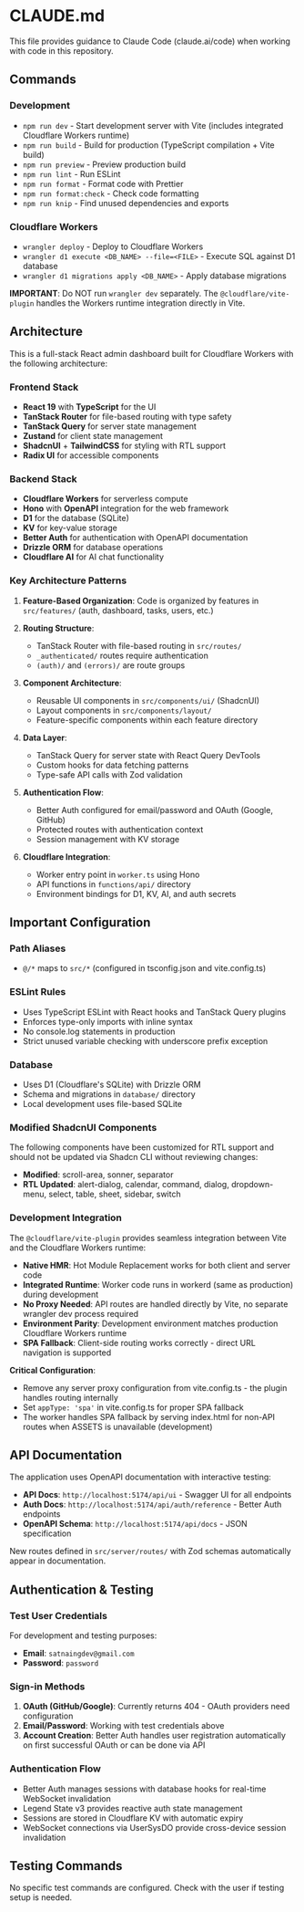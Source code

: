 # CLAUDE.md

This file provides guidance to Claude Code (claude.ai/code) when working with code in this repository.

## Commands

### Development
- `npm run dev` - Start development server with Vite (includes integrated Cloudflare Workers runtime)
- `npm run build` - Build for production (TypeScript compilation + Vite build)
- `npm run preview` - Preview production build
- `npm run lint` - Run ESLint
- `npm run format` - Format code with Prettier
- `npm run format:check` - Check code formatting
- `npm run knip` - Find unused dependencies and exports

### Cloudflare Workers
- `wrangler deploy` - Deploy to Cloudflare Workers
- `wrangler d1 execute <DB_NAME> --file=<FILE>` - Execute SQL against D1 database
- `wrangler d1 migrations apply <DB_NAME>` - Apply database migrations

**IMPORTANT**: Do NOT run `wrangler dev` separately. The `@cloudflare/vite-plugin` handles the Workers runtime integration directly in Vite.

## Architecture

This is a full-stack React admin dashboard built for Cloudflare Workers with the following architecture:

### Frontend Stack
- **React 19** with **TypeScript** for the UI
- **TanStack Router** for file-based routing with type safety
- **TanStack Query** for server state management
- **Zustand** for client state management
- **ShadcnUI** + **TailwindCSS** for styling with RTL support
- **Radix UI** for accessible components

### Backend Stack
- **Cloudflare Workers** for serverless compute
- **Hono** with **OpenAPI** integration for the web framework
- **D1** for the database (SQLite)
- **KV** for key-value storage
- **Better Auth** for authentication with OpenAPI documentation
- **Drizzle ORM** for database operations
- **Cloudflare AI** for AI chat functionality

### Key Architecture Patterns

1. **Feature-Based Organization**: Code is organized by features in `src/features/` (auth, dashboard, tasks, users, etc.)

2. **Routing Structure**: 
   - TanStack Router with file-based routing in `src/routes/`
   - `_authenticated/` routes require authentication
   - `(auth)/` and `(errors)/` are route groups

3. **Component Architecture**:
   - Reusable UI components in `src/components/ui/` (ShadcnUI)
   - Layout components in `src/components/layout/`
   - Feature-specific components within each feature directory

4. **Data Layer**:
   - TanStack Query for server state with React Query DevTools
   - Custom hooks for data fetching patterns
   - Type-safe API calls with Zod validation

5. **Authentication Flow**:
   - Better Auth configured for email/password and OAuth (Google, GitHub)
   - Protected routes with authentication context
   - Session management with KV storage

6. **Cloudflare Integration**:
   - Worker entry point in `worker.ts` using Hono
   - API functions in `functions/api/` directory
   - Environment bindings for D1, KV, AI, and auth secrets

## Important Configuration

### Path Aliases
- `@/*` maps to `src/*` (configured in tsconfig.json and vite.config.ts)

### ESLint Rules
- Uses TypeScript ESLint with React hooks and TanStack Query plugins
- Enforces type-only imports with inline syntax
- No console.log statements in production
- Strict unused variable checking with underscore prefix exception

### Database
- Uses D1 (Cloudflare's SQLite) with Drizzle ORM
- Schema and migrations in `database/` directory
- Local development uses file-based SQLite

### Modified ShadcnUI Components
The following components have been customized for RTL support and should not be updated via Shadcn CLI without reviewing changes:
- **Modified**: scroll-area, sonner, separator
- **RTL Updated**: alert-dialog, calendar, command, dialog, dropdown-menu, select, table, sheet, sidebar, switch

### Development Integration
The `@cloudflare/vite-plugin` provides seamless integration between Vite and the Cloudflare Workers runtime:

- **Native HMR**: Hot Module Replacement works for both client and server code
- **Integrated Runtime**: Worker code runs in workerd (same as production) during development
- **No Proxy Needed**: API routes are handled directly by Vite, no separate wrangler dev process required
- **Environment Parity**: Development environment matches production Cloudflare Workers runtime
- **SPA Fallback**: Client-side routing works correctly - direct URL navigation is supported

**Critical Configuration**:
- Remove any server proxy configuration from vite.config.ts - the plugin handles routing internally
- Set `appType: 'spa'` in vite.config.ts for proper SPA fallback
- The worker handles SPA fallback by serving index.html for non-API routes when ASSETS is unavailable (development)

## API Documentation

The application uses OpenAPI documentation with interactive testing:

- **API Docs**: `http://localhost:5174/api/ui` - Swagger UI for all endpoints
- **Auth Docs**: `http://localhost:5174/api/auth/reference` - Better Auth endpoints
- **OpenAPI Schema**: `http://localhost:5174/api/docs` - JSON specification

New routes defined in `src/server/routes/` with Zod schemas automatically appear in documentation.

## Authentication & Testing

### Test User Credentials
For development and testing purposes:
- **Email**: `satnaingdev@gmail.com`
- **Password**: `password`

### Sign-in Methods
1. **OAuth (GitHub/Google)**: Currently returns 404 - OAuth providers need configuration
2. **Email/Password**: Working with test credentials above
3. **Account Creation**: Better Auth handles user registration automatically on first successful OAuth or can be done via API

### Authentication Flow
- Better Auth manages sessions with database hooks for real-time WebSocket invalidation
- Legend State v3 provides reactive auth state management
- Sessions are stored in Cloudflare KV with automatic expiry
- WebSocket connections via UserSysDO provide cross-device session invalidation

## Testing Commands
No specific test commands are configured. Check with the user if testing setup is needed.